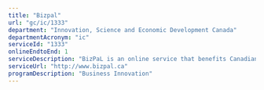 ```yaml
---
title: "Bizpal"
url: "gc/ic/1333"
department: "Innovation, Science and Economic Development Canada"
departmentAcronym: "ic"
serviceId: "1333"
onlineEndtoEnd: 1
serviceDescription: "BizPaL is an online service that benefits Canadian businesses by helping them identify which permits and licences they require and how to obtain them. Entrepreneurs simply select the business activities they plan to undertake and BizPaL then automatically generates a list of all required permits and licences from all levels of government (federal, provincial, territorial and municipal), along with basic information on each, and links to government sites where the entrepreneur can learn more and, in some cases, apply online. Each jurisdiction researches and inputs the permits and licences for the BizPaL service relevant to their level of government and has the option to either use the BizPaL interface or their own interface for the tool - using the BizPaL API."
serviceUrl: "http://www.bizpal.ca"
programDescription: "Business Innovation"
---
```

